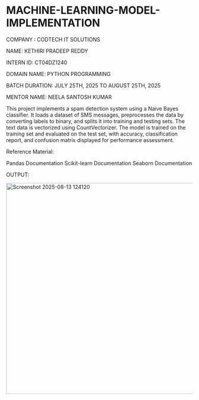 # MACHINE-LEARNING-MODEL-IMPLEMENTATION

COMPANY : CODTECH IT SOLUTIONS

NAME: KETHIRI PRADEEP REDDY

INTERN ID: CT04DZ1240

DOMAIN NAME: PYTHON PROGRAMMING

BATCH DURATION: JULY 25TH, 2025 TO AUGUST 25TH, 2025

MENTOR NAME: NEELA SANTOSH KUMAR

This project implements a spam detection system using a Naive Bayes classifier. It loads a dataset of SMS messages, preprocesses the data by converting labels to binary, and splits it into training and testing sets. The text data is vectorized using CountVectorizer. The model is trained on the training set and evaluated on the test set, with accuracy, classification report, and confusion matrix displayed for performance assessment.

Reference Material:

Pandas Documentation
Scikit-learn Documentation
Seaborn Documentation

OUTPUT:

<img width="793" height="568" alt="Screenshot 2025-08-13 124120" src="https://github.com/user-attachments/assets/9925ce46-513f-4eeb-a80d-f148eff0b34f" />


